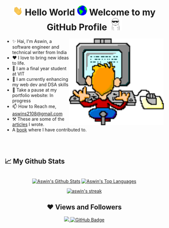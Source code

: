 <h1 align="center"> <img src="https://github.com/aswin2108/aswin2108/blob/main/Assets/Hi.gif" width="31px"> Hello World <img src="https://github.com/aswin2108/aswin2108/blob/main/Assets/Earth.gif" width="32px"> Welcome to my GitHub Profile <img src="https://github.com/aswin2108/aswin2108/blob/main/Assets/Dtf.gif" width="40px"></h1>

<!--
**aswin2108/aswin2108** is a ✨ _special_ ✨ repository because its `README.md` (this file) appears on your GitHub profile.

Here are some ideas to get you started:
https://i.gifer.com/YxA3.gif
- 🔭 I’m currently working on ...
- 🌱 I’m currently learning ...
- 👯 I’m looking to collaborate on ...
- 🤔 I’m looking for help with ...
- 💬 Ask me about ...
- 📫 How to reach me: ...
- 😄 Pronouns: ...
- ⚡ Fun fact: ...
-->
   <div>
    <img align="right" src="https://github.com/aswin2108/aswin2108/blob/main/Assets/YxA3.gif" width="300px">
  </div>
 
 * ✨ Hai, I'm Aswin, a software engineer and technical writer from India </li>
 * ❤️ I love to bring new ideas to life.</li>
 * 💼 I am a final year student at VIT </li>
 * 🌱 I am currently enhancing my web dev and DSA skills </li>
 * 🧐 Take a pause at my portfolio website: In progress
 * 📫 How to Reach me, aswins2108@gmail.com </li>
 * ⚒ These are some of the [articles](https://iq.opengenus.org/author/aswin-shailajan/) I wrote. 
 * A [book](https://www.amazon.com/Master-Programming-Practical-Projects-mastery/dp/B0BVSXHK9Z) where I have contributed to.

<br><br>

## 📈 My Github Stats

  <br/>
  <div align="center">
    <a href="https://github.com/aswin2108/github-readme-stats"><img alt="Aswin's Github Stats" src="https://github-readme-stats.vercel.app/api?username=aswin2108&show_icons=true&count_private=true&theme=shades-of-purple&hide_border=true&bg_color=0D1117" /></a>
  <a href="https://github.com/aswin2108/github-readme-stats"><img alt="Aswin's Top Languages" src="https://github-readme-stats.vercel.app/api/top-langs/?username=aswin2108&langs_count=8&count_private=true&layout=compact&theme=shades-of-purple&hide_border=true&bg_color=0D1117" /></a>
  <br/>
<div>
   <div align="center">
      <p align="center">
    <a href="https://github.com/aswin2108/github-readme-streak-stats">
        <img title="🔥 Get streak stats for your profile at git.io/streak-stats" alt="aswin's streak" src="https://github-readme-streak-stats.herokuapp.com/?user=aswin2108&theme=shades-of-purple&hide_border=true&stroke=0000&background=060A0CD0"/>
    </a>
</p>
   </div>

## ❤ Views and Followers
<a href="https://github.com/aswin2108/github-profile-views-counter">
    <img src="https://komarev.com/ghpvc/?username=aswin2108&color=blueviolet">
</a>
<a href="https://github.com/aswin2108?tab=followers"><img src="https://img.shields.io/github/followers/aswin2108?label=Followers&style=social" alt="GitHub Badge"></a>
